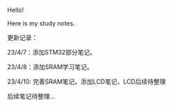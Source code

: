 Hello!

Here is my study notes.



更新记录：

23/4/7：添加STM32部分笔记。

23/4/8：添加SRAM学习笔记。

23/4/10: 完善SRAM笔记。添加LCD笔记，LCD后续待整理

后续笔记待整理...
